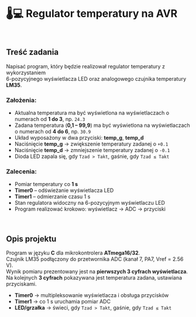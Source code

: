 # 🌡️💻 Regulator temperatury na AVR
<br>

## Treść zadania
Napisać program, który będzie realizował regulator temperatury z wykorzystaniem  
6-pozycyjnego wyświetlacza LED oraz analogowego czujnika temperatury **LM35**.  

### Założenia:
- Aktualna temperatura ma być wyświetlona na wyświetlaczach o numerach od **1 do 3**, np. `24.3`
- Zadana temperatura (**0,1 – 99,9**) ma być wyświetlona na wyświetlaczach o numerach od **4 do 6**, np. `30.9`
- Układ wyposażony w dwa przyciski: **temp_g**, **temp_d**
- Naciśnięcie **temp_g** → zwiększenie temperatury zadanej o `+0.1`
- Naciśnięcie **temp_d** → zmniejszenie temperatury zadanej o `-0.1`
- Dioda LED zapala się, gdy `Tzad > Takt`, gaśnie, gdy `Tzad ≤ Takt`

### Zalecenia:
- Pomiar temperatury co **1 s**  
- **Timer0** – odświeżanie wyświetlacza LED  
- **Timer1** – odmierzanie czasu 1 s  
- Stan regulatora widoczny na 6-pozycyjnym wyświetlaczu LED  
- Program realizować krokowo: wyświetlacz → ADC → przyciski  
<br>

## Opis projektu
Program w języku **C** dla mikrokontrolera **ATmega16/32**.  
Czujnik LM35 podłączony do przetwornika ADC (kanał 7, PA7, Vref = 2.56 V).  
Wynik pomiaru prezentowany jest na **pierwszych 3 cyfrach wyświetlacza**.  
Na kolejnych **3 cyfrach** pokazywana jest temperatura zadana, ustawiana przyciskami.  

- **Timer0** → multipleksowanie wyświetlacza i obsługa przycisków  
- **Timer1** → co 1 s uruchamia pomiar ADC  
- **LED/grzałka** → świeci, gdy `Tzad > Takt`, gaśnie, gdy `Tzad ≤ Takt`  
